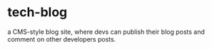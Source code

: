 # tech-blog
a CMS-style blog site, where devs can publish their blog posts and comment on other developers posts. 

<!-- GIVEN a CMS-style blog site
WHEN I visit the site for the first time
// THEN I am presented with the homepage, which includes existing blog posts if any have been posted; navigation links for the homepage and the dashboard; and the option to log in
WHEN I click on the homepage option
// THEN I am taken to the homepage
WHEN I click on any other links in the navigation
// THEN I am prompted to either sign up or sign in
WHEN I choose to sign up
//THEN I am prompted to create a username and password
WHEN I click on the sign-up button
//THEN my user credentials are saved and I am logged into the site
WHEN I revisit the site at a later time and choose to sign in
// THEN I am prompted to enter my username and password
WHEN I am signed in to the site
// THEN I see navigation links for the homepage, the dashboard, and the option to log out
WHEN I click on the homepage option in the navigation
// THEN I am taken to the homepage and presented with existing blog posts that include the post title and the date created
WHEN I click on an existing blog post
// THEN I am presented with the post title, contents, post creator’s username, and date created for that post and have the option to leave a comment
WHEN I enter a comment and click on the submit button while signed in
// THEN the comment is saved and the post is updated to display the comment, the comment creator’s username, and the date created
WHEN I click on the dashboard option in the navigation
// THEN I am taken to the dashboard and presented with any blog posts I have already created and the option to add a new blog post
WHEN I click on the button to add a new blog post
// THEN I am prompted to enter both a title and contents for my blog post
WHEN I click on the button to create a new blog post
// THEN the title and contents of my post are saved and I am taken back to an updated dashboard with my new blog post
WHEN I click on one of my existing posts in the dashboard
THEN I am able to delete or update my post and taken back to an updated dashboard
WHEN I click on the logout option in the navigation
//THEN I am signed out of the site
WHEN I am idle on the site for more than a set time
//THEN I am able to view posts and comments but I am prompted to log in again before I can add, update, or delete posts -->
